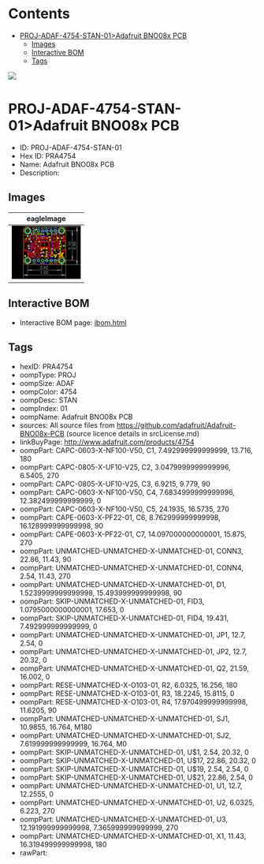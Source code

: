 



Contents
========

* [PROJ-ADAF-4754-STAN-01>Adafruit BNO08x PCB](#proj-adaf-4754-stan-01adafruit-bno08x-pcb)
	* [Images](#images)
	* [Interactive BOM](#interactive-bom)
	* [Tags](#tags)
  
![][im]
# PROJ-ADAF-4754-STAN-01>Adafruit BNO08x PCB

- ID: PROJ-ADAF-4754-STAN-01
- Hex ID: PRA4754
- Name: Adafruit BNO08x PCB
- Description: 

## Images
  
  

|eagleImage|
| :---: |
|[![eagleImage](eagleImage_140.png)](eagleImage_600.png)|

## Interactive BOM

- Interactive BOM page: [ibom.html](kicad/bom/ibom.html)

## Tags

- hexID: PRA4754
- oompType: PROJ
- oompSize: ADAF
- oompColor: 4754
- oompDesc: STAN
- oompIndex: 01
- oompName: Adafruit BNO08x PCB
- sources: All source files from https://github.com/adafruit/Adafruit-BNO08x-PCB (source licence details in srcLicense.md)
- linkBuyPage: http://www.adafruit.com/products/4754
- oompPart: CAPC-0603-X-NF100-V50, C1, 7.492999999999999, 13.716, 180
- oompPart: CAPC-0805-X-UF10-V25, C2, 3.0479999999999996, 6.5405, 270
- oompPart: CAPC-0805-X-UF10-V25, C3, 6.9215, 9.779, 90
- oompPart: CAPC-0603-X-NF100-V50, C4, 7.6834999999999996, 12.382499999999999, 0
- oompPart: CAPC-0603-X-NF100-V50, C5, 24.1935, 16.5735, 270
- oompPart: CAPE-0603-X-PF22-01, C6, 8.762999999999998, 16.128999999999998, 90
- oompPart: CAPE-0603-X-PF22-01, C7, 14.097000000000001, 15.875, 270
- oompPart: UNMATCHED-UNMATCHED-X-UNMATCHED-01, CONN3, 22.86, 11.43, 90
- oompPart: UNMATCHED-UNMATCHED-X-UNMATCHED-01, CONN4, 2.54, 11.43, 270
- oompPart: UNMATCHED-UNMATCHED-X-UNMATCHED-01, D1, 1.5239999999999998, 15.493999999999998, 90
- oompPart: SKIP-UNMATCHED-X-UNMATCHED-01, FID3, 1.0795000000000001, 17.653, 0
- oompPart: SKIP-UNMATCHED-X-UNMATCHED-01, FID4, 19.431, 7.492999999999999, 0
- oompPart: UNMATCHED-UNMATCHED-X-UNMATCHED-01, JP1, 12.7, 2.54, 0
- oompPart: UNMATCHED-UNMATCHED-X-UNMATCHED-01, JP2, 12.7, 20.32, 0
- oompPart: UNMATCHED-UNMATCHED-X-UNMATCHED-01, Q2, 21.59, 16.002, 0
- oompPart: RESE-UNMATCHED-X-O103-01, R2, 6.0325, 16.256, 180
- oompPart: RESE-UNMATCHED-X-O103-01, R3, 18.2245, 15.8115, 0
- oompPart: RESE-UNMATCHED-X-O103-01, R4, 17.970499999999998, 11.6205, 90
- oompPart: UNMATCHED-UNMATCHED-X-UNMATCHED-01, SJ1, 10.9855, 16.764, M180
- oompPart: UNMATCHED-UNMATCHED-X-UNMATCHED-01, SJ2, 7.619999999999999, 16.764, M0
- oompPart: SKIP-UNMATCHED-X-UNMATCHED-01, U$1, 2.54, 20.32, 0
- oompPart: SKIP-UNMATCHED-X-UNMATCHED-01, U$17, 22.86, 20.32, 0
- oompPart: SKIP-UNMATCHED-X-UNMATCHED-01, U$19, 2.54, 2.54, 0
- oompPart: SKIP-UNMATCHED-X-UNMATCHED-01, U$21, 22.86, 2.54, 0
- oompPart: UNMATCHED-UNMATCHED-X-UNMATCHED-01, U1, 12.7, 12.2555, 0
- oompPart: UNMATCHED-UNMATCHED-X-UNMATCHED-01, U2, 6.0325, 6.223, 270
- oompPart: UNMATCHED-UNMATCHED-X-UNMATCHED-01, U3, 12.191999999999998, 7.365999999999999, 270
- oompPart: UNMATCHED-UNMATCHED-X-UNMATCHED-01, X1, 11.43, 16.319499999999998, 180
- rawPart: 



[im]: eagleImage_450.png
